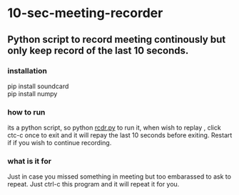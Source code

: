 # 10-sec-meeting-recorder

## Python script to record meeting continously but only keep record of the last 10 seconds.

### installation

pip install soundcard <br/>
pip install numpy

### how to run

its a python script, so python [rcdr.py](http://rcdr.py/) to run it, when wish to replay , click ctc-c once to exit and it will repay the last 10 seconds before exiting. Restart if if you wish to continue recording.

### what is it for

Just in case you missed something in meeting but too embarassed to ask to repeat. Just ctrl-c this program and it will repeat it for you.
